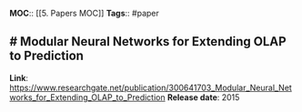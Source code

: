 **MOC**:: [[5. Papers MOC]]
**Tags**:: #paper 
## # Modular Neural Networks for Extending OLAP to Prediction
**Link**: https://www.researchgate.net/publication/300641703_Modular_Neural_Networks_for_Extending_OLAP_to_Prediction
**Release date**: 2015